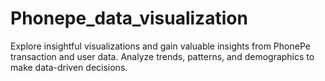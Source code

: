# Phonepe_data_visualization
Explore insightful visualizations and gain valuable insights from PhonePe transaction and user data. Analyze trends, patterns, and demographics to make data-driven decisions. 
